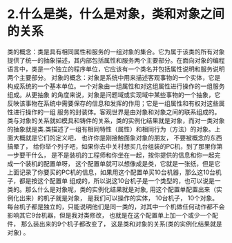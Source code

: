 # 2.什么是类，什么是对象，类和对象之间的关系
类的概念：类是具有相同属性和服务的一组对象的集合。它为属于该类的所有对象提供了统一的抽象描述，其内部包括属性和服务两个主要部分。在面向对象的编程语言中，类是一个独立的程序单位，它应该有一个类名并包括属性说明和服务说明两个主要部分。
对象的概念：对象是系统中用来描述客观事物的一个实体，它是构成系统的一个基本单位。一个对象由一组属性和对这组属性进行操作的一组服务组成。从更抽象 的角度来说，对象是问题域或实现域中某些事物的一个抽象，它反映该事物在系统中需要保存的信息和发挥的作用；它是一组属性和有权对这些属性进行操作的一组 服务的封装体。客观世界是由对象和对象之间的联系组成的。
类与对象的关系就如模具和铸件的关系，类的实例化结果就是对象，而对一类对象的抽象就是类.类描述了一组有相同特性（属性）和相同行为（方法）的对象。上面大概就是它们的定义吧， 也许你是刚接触面象对象的朋友， 不要被概念的东西搞晕了， 给你举个列子吧，如果你去中关村想买几台组装的PC机，到了那里你第一步要干什么， 是不是装机的工程师和你坐在一起，按你提供的信息和你一起完成一个装机的配置单呀， 这个配置单就可以想像成是类，它就是一张纸，但是它上面记录了你要买的PC机的信息，如果用这个配置单买10台机器，那么这10台机子，都是按这个配置单 组成的，所以说这10台机子是一个类型的，也可以说是一类的。那么什么是对象呢，类的实例化结果就是对象, 用这个配置单配置出来（实例化出来）的机子就是对象， 是我们可以操作的实体， 10台机子， 10个对象。 每台机子都是独立的，只能说明他们是同一类的，对其中一个机做任何动作都不会影响其它9台机器，但是我对类修改， 也就是在这个配置单上加一个或少一个配件， 那么装出来的9个机子都改变了， 这是类和对象的关系(类的实例化结果就是对象) 。

